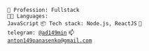 <code>👷 Profession: Fullstack</code><br>
<code>🧑‍💻 Languages: JavaScript</code>
<code>📦 Tech stack: Node.js, ReactJS</code>
<code>💬 telegram: [@ad149min](https://t.me/ad149min)</code>
<code>📫 [anton149panasenko@gmail.com](mailto:anton149panasenko@gmail.com)</code>
